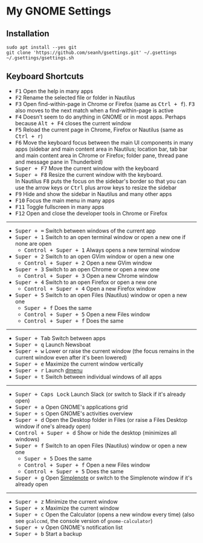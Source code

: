My GNOME Settings
=================

Installation
------------

```terminal
sudo apt install --yes git
git clone 'https://github.com/seanh/gsettings.git' ~/.gsettings
~/.gsettings/gsettings.sh
```

Keyboard Shortcuts
------------------

* <kbd>F1</kbd> Open the help in many apps
* <kbd>F2</kbd> Rename the selected file or folder in Nautilus
* <kbd>F3</kbd> Open find-within-page in Chrome or Firefox (same as <kbd><kbd>Ctrl</kbd> + <kbd>f</kbd></kbd>). <kbd>F3</kbd> also moves to the next match when a find-within-page is active
* <kbd>F4</kbd> Doesn't seem to do anything in GNOME or in most apps. Perhaps because <kbd><kbd>Alt</kbd> + <kbd>F4</kbd></kbd> closes the current window
* <kbd>F5</kbd> Reload the current page in Chrome, Firefox or Nautilus (same as <kbd><kbd>Ctrl</kbd> + <kbd>r</kbd></kbd>)
* <kbd>F6</kbd> Move the keyboard focus between the main UI components in many apps (sidebar and main content area in Nautilus; location bar, tab bar and main content area in Chrome or Firefox; folder pane, thread pane and message pane in Thunderbird)
* <kbd><kbd>Super</kbd> + <kbd>F7</kbd></kbd> Move the current window with the keyboard
* <kbd><kbd>Super</kbd> + <kbd>F8</kbd></kbd> Resize the current window with the keyboard.  
  In Nautilus <kbd>F8</kbd> puts the focus on the sidebar's border so that you can use the arrow keys or <kbd>Ctrl</kbd> plus arrow keys to resize the sidebar
* <kbd>F9</kbd> Hide and show the sidebar in Nautilus and many other apps
* <kbd>F10</kbd> Focus the main menu in many apps
* <kbd>F11</kbd> Toggle fullscreen in many apps
* <kbd>F12</kbd> Open and close the developer tools in Chrome or Firefox

* * *

* <kbd><kbd>Super</kbd> + <kbd>=</kbd></kbd> Switch between windows of the current app
* <kbd><kbd>Super</kbd> + <kbd>1</kbd></kbd> Switch to an open terminal window or open a new one if none are open
  * <kbd><kbd>Control</kbd> + <kbd>Super</kbd> + <kbd>1</kbd></kbd> Always opens a new terminal window
* <kbd><kbd>Super</kbd> + <kbd>2</kbd></kbd> Switch to an open GVim window or open a new one
  * <kbd><kbd>Control</kbd> + <kbd>Super</kbd> + <kbd>2</kbd></kbd> Open a new GVim window
* <kbd><kbd>Super</kbd> + <kbd>3</kbd></kbd> Switch to an open Chrome or open a new one
  * <kbd><kbd>Control</kbd> + <kbd>Super</kbd> + <kbd>3</kbd></kbd> Open a new Chrome window
* <kbd><kbd>Super</kbd> + <kbd>4</kbd></kbd> Switch to an open Firefox or open a new one
  * <kbd><kbd>Control</kbd> + <kbd>Super</kbd> + <kbd>4</kbd></kbd> Open a new Firefox window
* <kbd><kbd>Super</kbd> + <kbd>5</kbd></kbd> Switch to an open Files (Nautilus) window or open a new one
  * <kbd><kbd>Super</kbd> + <kbd>f</kbd></kbd> Does the same
  * <kbd><kbd>Control</kbd> + <kbd>Super</kbd> + <kbd>5</kbd></kbd> Open a new Files window
  * <kbd><kbd>Control</kbd> + <kbd>Super</kbd> + <kbd>f</kbd></kbd> Does the same

* * *

* <kbd><kbd>Super</kbd> + <kbd>Tab</kbd></kbd> Switch between apps
* <kbd><kbd>Super</kbd> + <kbd>q</kbd></kbd> Launch Newsboat
* <kbd><kbd>Super</kbd> + <kbd>w</kbd></kbd> Lower or raise the current window (the focus remains in the current window even after it's been lowered)
* <kbd><kbd>Super</kbd> + <kbd>e</kbd></kbd> Maximize the current window vertically
* <kbd><kbd>Super</kbd> + <kbd>r</kbd></kbd> Launch [dmenu](https://github.com/seanh/dmenu)
* <kbd><kbd>Super</kbd> + <kbd>t</kbd></kbd> Switch between individual windows of all apps

* * *

* <kbd><kbd>Super</kbd> + <kbd>Caps Lock</kbd></kbd> Launch Slack (or switch to Slack if it's already open)
* <kbd><kbd>Super</kbd> + <kbd>a</kbd></kbd> Open GNOME's applications grid
* <kbd><kbd>Super</kbd> + <kbd>s</kbd></kbd> Open GNOME's activities overview
* <kbd><kbd>Super</kbd> + <kbd>d</kbd></kbd> Open the Desktop folder in Files (or raise a Files Desktop window if one's already open)
* <kbd><kbd>Control</kbd> + <kbd>Super</kbd> + <kbd>d</kbd></kbd> Show or hide the desktop (minimizes all windows)
* <kbd><kbd>Super</kbd> + <kbd>f</kbd></kbd> Switch to an open Files (Nautilus) window or open a new one
  * <kbd><kbd>Super</kbd> + <kbd>5</kbd></kbd> Does the same
  * <kbd><kbd>Control</kbd> + <kbd>Super</kbd> + <kbd>f</kbd></kbd> Open a new Files window
  * <kbd><kbd>Control</kbd> + <kbd>Super</kbd> + <kbd>5</kbd></kbd> Does the same
* <kbd><kbd>Super</kbd> + <kbd>g</kbd></kbd> Open [Simplenote](https://simplenote.com/) or switch to the Simplenote window if it's already open

* * *

* <kbd><kbd>Super</kbd> + <kbd>z</kbd></kbd> Minimize the current window
* <kbd><kbd>Super</kbd> + <kbd>x</kbd></kbd> Maximize the current window
* <kbd><kbd>Super</kbd> + <kbd>c</kbd></kbd> Open the Calculator (opens a new window every time) (also see `gcalccmd`, the console version of `gnome-calculator`)
* <kbd><kbd>Super</kbd> + <kbd>v</kbd></kbd> Open GNOME's notification list
* <kbd><kbd>Super</kbd> + <kbd>b</kbd></kbd> Start a backup
